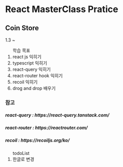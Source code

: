 <h1>React MasterClass Pratice</h1>
<h2>Coin Store</h2>

<p>1.3 ~</p>

<ol>학습 목표
<li>react js 익히기</li>
<li>typescript 익히기</li>
<li>react-query 익히기</li>
<li>react-router hook 익히기</li>
<li>recoil 익히기</li>
<li>drog and drop 배우기</li>
</ol>

<h3>참고</h3>
<h5>react-query : https://react-query.tanstack.com/</h5>
<h5>react-router : https://reactrouter.com/</h5>
<h5>recoil : https://recoiljs.org/ko/</h5>

<ol>todoList

<li>한글로 변경</li>
</ol>
